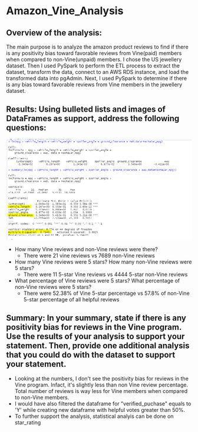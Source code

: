 # Amazon_Vine_Analysis
## Overview of the analysis: 
The main purpose is to analyze the amazon product reviews to find if there is any positivity bias toward favorable reviews from Vine(paid) members when compared to non-Vine(unpaid) members.
I chose the US jewellery dataset. Then I used PySpark to perform the ETL process to extract the dataset, transform the data, connect to an AWS RDS instance, and load the transformed data into pgAdmin. Next, I used PySpark to determine if there is any bias toward favorable reviews from Vine members in the jewellery dataset.

## Results: Using bulleted lists and images of DataFrames as support, address the following questions:
![paid vs unpaid analysis](https://github.com/Meghajain84/MechaCar_Statistical_Analysis/blob/main/deliverable1.PNG)
* How many Vine reviews and non-Vine reviews were there?
    * There were 21 vine reviews vs 7689 non-Vine reviews
* How many Vine reviews were 5 stars? How many non-Vine reviews were 5 stars?
    * There were 11 5-star Vine reviews vs 4444 5-star non-Vine reviews
* What percentage of Vine reviews were 5 stars? What percentage of non-Vine reviews were 5 stars?
    * There were 52.38% of Vine 5-star percentage vs 57.8% of non-Vine 5-star percentage of all helpful reviews
## Summary: In your summary, state if there is any positivity bias for reviews in the Vine program. Use the results of your analysis to support your statement. Then, provide one additional analysis that you could do with the dataset to support your statement.
* Looking at the numbers, I don't see the positivity bias for reviews in the Vine program. Infact, it's slightly less than non Vine review percentage. Total number of reviews is way less for Vine members when compared to non-Vine members.
* I would have also filtered the dataframe for "verified_puchase" equals to 'Y' while creating new dataframe with helpful votes greater than 50%. 
* To further support the analysis, statistical analyis can be done on star_rating


